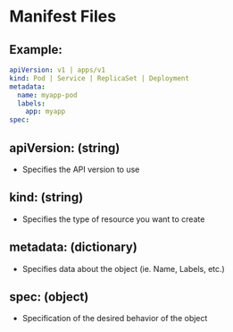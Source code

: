 # Manifest Files

## Example:
```yaml
apiVersion: v1 | apps/v1
kind: Pod | Service | ReplicaSet | Deployment
metadata:
  name: myapp-pod
  labels:
    app: myapp
spec:
```

## apiVersion: (string)
- Specifies the API version to use

## kind: (string)
- Specifies the type of resource you want to create

## metadata: (dictionary)
- Specifies data about the object (ie. Name, Labels, etc.)

## spec: (object)
- Specification of the desired behavior of the object

